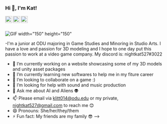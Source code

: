 ### Hi 👋, I'm Kat!



<a href="https://www.instagram.com/nightkat527/">
  <img align="left" alt="Kat's Instagram" width="22px" src="https://cdn.jsdelivr.net/npm/simple-icons@v3/icons/instagram.svg" />
</a>
<a href="https://www.fuzzphyte.com">
  <img align="left" alt="Personal Website" width="22px" src="https://cdn.jsdelivr.net/npm/simple-icons@7.7.0/icons/html5.svg" />
</a>
<a href="https://twitter.com/TheJohnnyFuzz">
  <img align="left" alt="John's Twitter" width="22px" src="https://cdn.jsdelivr.net/npm/simple-icons@7.7.0/icons/twitter.svg" />
</a>

<br />
<br />

<img align="left" alt="GIF" src="https://media.giphy.com/media/clffiicvvmhXrYaAs8/giphy.gif" /> width="150" height="150"

-I'm a junior at ODU majoring in Game Studies and Minoring in Studio Arts. I have a love and passion for 3D modeling and I hope to one day put this passion to work at a video game company. 
My discord is: nightkat527#3022

- 🔭 I’m currently working on a website showcasing some of my 3D models and unity asset packages
- 🌱 I’m currently learning new softwares to help me in my fiture career
- 👯 I’m looking to collaborate on a game :)
- 🤔 I’m looking for help with sound and music production
- 💬 Ask me about AI and Aliens 👽
- 📫 Please email via klitt014@odu.edu or my private, nightkat527@gmail.com to reach me 😊
- 😄 Pronouns: She/her/they/them
- ⚡ Fun fact: My friends are my family 😎
-->
